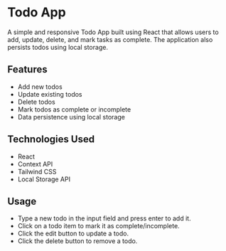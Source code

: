 # Todo App

A simple and responsive Todo App built using React that allows users to add, update, delete, and mark tasks as complete. The application also persists todos using local storage.

## Features
- Add new todos
- Update existing todos
- Delete todos
- Mark todos as complete or incomplete
- Data persistence using local storage

## Technologies Used
- React
- Context API
- Tailwind CSS
- Local Storage API

## Usage
- Type a new todo in the input field and press enter to add it.
- Click on a todo item to mark it as complete/incomplete.
- Click the edit button to update a todo.
- Click the delete button to remove a todo.